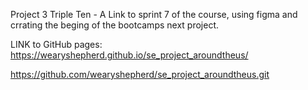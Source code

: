 Project 3 Triple Ten - A Link to sprint 7 of the course, using figma and crrating the beging of the bootcamps next project.

LINK to GitHub pages: https://wearyshepherd.github.io/se_project_aroundtheus/

https://github.com/wearyshepherd/se_project_aroundtheus.git
